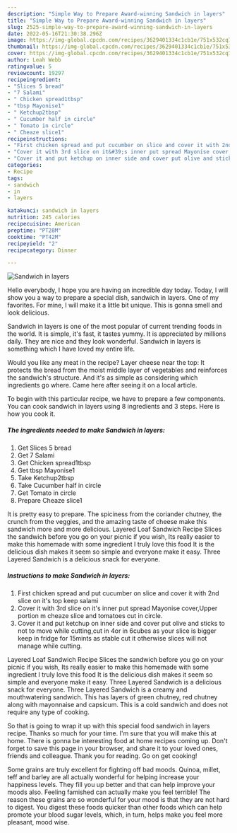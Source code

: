 ```yaml
---
description: "Simple Way to Prepare Award-winning Sandwich in layers"
title: "Simple Way to Prepare Award-winning Sandwich in layers"
slug: 2525-simple-way-to-prepare-award-winning-sandwich-in-layers
date: 2022-05-16T21:30:38.296Z
image: https://img-global.cpcdn.com/recipes/3629401334c1cb1e/751x532cq70/sandwich-in-layers-recipe-main-photo.jpg
thumbnail: https://img-global.cpcdn.com/recipes/3629401334c1cb1e/751x532cq70/sandwich-in-layers-recipe-main-photo.jpg
cover: https://img-global.cpcdn.com/recipes/3629401334c1cb1e/751x532cq70/sandwich-in-layers-recipe-main-photo.jpg
author: Leah Webb
ratingvalue: 5
reviewcount: 19297
recipeingredient:
- "Slices 5 bread"
- "7 Salami"
- " Chicken spread1tbsp"
- "tbsp Mayonise1"
- " Ketchup2tbsp"
- " Cucumber half in circle"
- " Tomato in circle"
- " Cheaze slice1"
recipeinstructions:
- "First chicken spread and put cucumber on slice and cover it with 2nd slice on it&#39;s top keep salami"
- "Cover it with 3rd slice on it&#39;s inner put spread Mayonise cover,Upper portion m cheaze slice and tomatoes cut in circle."
- "Cover it and put ketchup on inner side and cover put olive and sticks to not to move while cutting,cut in 4or in 6cubes as your slice is bigger keep in fridge for 15mints as stable cut it otherwise slices will not manage while cutting."
categories:
- Recipe
tags:
- sandwich
- in
- layers

katakunci: sandwich in layers 
nutrition: 245 calories
recipecuisine: American
preptime: "PT28M"
cooktime: "PT42M"
recipeyield: "2"
recipecategory: Dinner

---
```



![Sandwich in layers](https://img-global.cpcdn.com/recipes/3629401334c1cb1e/751x532cq70/sandwich-in-layers-recipe-main-photo.jpg)

Hello everybody, I hope you are having an incredible day today. Today, I will show you a way to prepare a special dish, sandwich in layers. One of my favorites. For mine, I will make it a little bit unique. This is gonna smell and look delicious.

Sandwich in layers is one of the most popular of current trending foods in the world. It is simple, it's fast, it tastes yummy. It is appreciated by millions daily. They are nice and they look wonderful. Sandwich in layers is something which I have loved my entire life.

Would you like any meat in the recipe? Layer cheese near the top: It protects the bread from the moist middle layer of vegetables and reinforces the sandwich&#39;s structure. And it&#39;s as simple as considering which ingredients go where. Came here after seeing it on a local article.


To begin with this particular recipe, we have to prepare a few components. You can cook sandwich in layers using 8 ingredients and 3 steps. Here is how you cook it.

<!--inarticleads1-->

##### The ingredients needed to make Sandwich in layers:

1. Get Slices 5 bread
1. Get 7 Salami
1. Get  Chicken spread1tbsp
1. Get tbsp Mayonise1
1. Take  Ketchup2tbsp
1. Take  Cucumber half in circle
1. Get  Tomato in circle
1. Prepare  Cheaze slice1


It is pretty easy to prepare. The spiciness from the coriander chutney, the crunch from the veggies, and the amazing taste of cheese make this sandwich more and more delicious. Layered Loaf Sandwich Recipe Slices the sandwich before you go on your picnic if you wish, Its really easier to make this homemade with some ingredient I truly love this food It is the delicious dish makes it seem so simple and everyone make it easy. Three Layered Sandwich is a delicious snack for everyone. 

<!--inarticleads2-->

##### Instructions to make Sandwich in layers:

1. First chicken spread and put cucumber on slice and cover it with 2nd slice on it&#39;s top keep salami
1. Cover it with 3rd slice on it&#39;s inner put spread Mayonise cover,Upper portion m cheaze slice and tomatoes cut in circle.
1. Cover it and put ketchup on inner side and cover put olive and sticks to not to move while cutting,cut in 4or in 6cubes as your slice is bigger keep in fridge for 15mints as stable cut it otherwise slices will not manage while cutting.


Layered Loaf Sandwich Recipe Slices the sandwich before you go on your picnic if you wish, Its really easier to make this homemade with some ingredient I truly love this food It is the delicious dish makes it seem so simple and everyone make it easy. Three Layered Sandwich is a delicious snack for everyone. Three Layered Sandwich is a creamy and mouthwatering sandwich. This has layers of green chutney, red chutney along with mayonnaise and capsicum. This is a cold sandwich and does not require any type of cooking. 

So that is going to wrap it up with this special food sandwich in layers recipe. Thanks so much for your time. I'm sure that you will make this at home. There is gonna be interesting food at home recipes coming up. Don't forget to save this page in your browser, and share it to your loved ones, friends and colleague. Thank you for reading. Go on get cooking!

Some grains are truly excellent for fighting off bad moods. Quinoa, millet, teff and barley are all actually wonderful for helping increase your happiness levels. They fill you up better and that can help improve your moods also. Feeling famished can actually make you feel terrible! The reason these grains are so wonderful for your mood is that they are not hard to digest. You digest these foods quicker than other foods which can help promote your blood sugar levels, which, in turn, helps make you feel more pleasant, mood wise.
